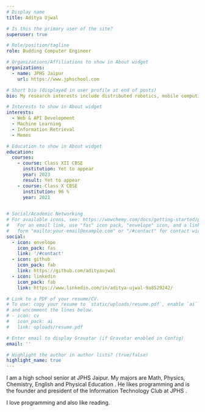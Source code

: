 ```yaml
---
# Display name
title: Aditya Ujwal

# Is this the primary user of the site?
superuser: true

# Role/position/tagline
role: Budding Computer Engineer

# Organizations/Affiliations to show in About widget
organizations:
  - name: JPHS Jaipur
    url: https://www.jphschool.com

# Short bio (displayed in user profile at end of posts)
bio: My research interests include distributed robotics, mobile computing and programmable matter.

# Interests to show in About widget
interests:
  - Web & API Development
  - Machine Learning
  - Information Retrieval
  - Memes

# Education to show in About widget
education:
  courses:
    - course: Class XII CBSE 
      institution: Yet to appear
      year: 2023
      result: Yet to appear
    - course: Class X CBSE
      institution: 96 %
      year: 2021

    
# Social/Academic Networking
# For available icons, see: https://wowchemy.com/docs/getting-started/page-builder/#icons
#   For an email link, use "fas" icon pack, "envelope" icon, and a link in the
#   form "mailto:your-email@example.com" or "/#contact" for contact widget.
social:
  - icon: envelope
    icon_pack: fas
    link: '/#contact'
  - icon: github
    icon_pack: fab
    link: https://github.com/adityaujwal
  - icon: linkedin
    icon_pack: fab
    link: https://www.linkedin.com/in/aditya-ujwal-9a8529242/

# Link to a PDF of your resume/CV.
# To use: copy your resume to `static/uploads/resume.pdf`, enable `ai` icons in `params.toml`,
# and uncomment the lines below.
# - icon: cv
#   icon_pack: ai
#   link: uploads/resume.pdf

# Enter email to display Gravatar (if Gravatar enabled in Config)
email: ''

# Highlight the author in author lists? (true/false)
highlight_name: true
---
```


I am a high school senior at JPHS Jaipur. My majors are Math, Physics, Chemistry, English and Physical Education . He likes programming and is the founder and president of the Information Technology Club at JPHS .

I love programming and also like reading.

